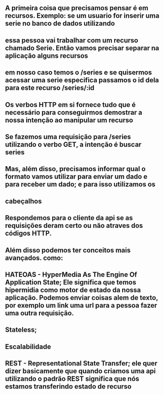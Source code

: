 ## A primeira coisa que precisamos pensar é em recursos. Exemplo: se um usuario for inserir uma serie no banco de dados utilizando 
## essa pessoa vai trabalhar com um recurso chamado Serie. Então vamos precisar separar na aplicação alguns recursos 
## em nosso caso temos o /series e se quisermos acessar uma serie especifica passamos o id dela para este recurso /series/:id

## Os verbos HTTP em si fornece tudo que é necessário para conseguirmos demostrar a nossa intenção ao manipular um recurso
## Se fazemos uma requisição para /series utilizando o verbo GET, a intenção é buscar series 

## Mas, além disso, precisamos informar qual o formato vamos utilizar para enviar um dado e para receber um dado; e para isso utilizamos os 
## cabeçalhos 

## Respondemos para o cliente da api se as requisições deram certo ou não atraves dos códigos HTTP. 

## Além disso podemos ter conceitos mais avançados. como:
## HATEOAS - HyperMedia As The Engine Of Application State; Ele significa que temos hipermidia como motor de estado da nossa aplicação. Podemos enviar coisas alem de texto, por exemplo um link uma url para a pessoa fazer uma outra requisição.
## Stateless;
## Escalabilidade 
 
## REST - Representational State Transfer; ele quer dizer basicamente que quando criamos uma api utilizando o padrão REST significa que nós estamos transferindo estado de recurso 